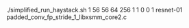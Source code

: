 ./simplified_run_haystack.sh 1 56 56 64 256 1 1 0 0 1 resnet-01 padded_conv_fp_stride_1_libxsmm_core2.c
